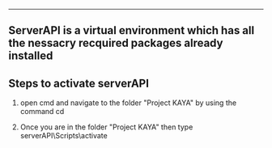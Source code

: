 --------------------------------------------------------------------------------------------------------------
ServerAPI is a virtual environment which has all the nessacry recquired packages already installed
--------------------------------------------------------------------------------------------------------------

Steps to activate serverAPI
----------------------------------------
1. open cmd and navigate to the folder "Project KAYA" by using the command 
    cd <PATH OF THE DIRECTORY>
  
2. Once you are in the folder "Project KAYA" then type
     serverAPI\Scripts\activate

